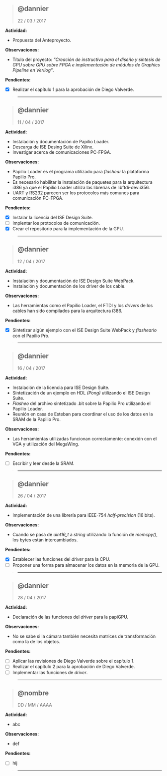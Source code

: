 > @dannier
> ------------------------------------
> 22 / 03 / 2017

**Actividad:**
- Propuesta del Anteproyecto.

**Observaciones:**
- Título del proyecto: _"Creación de instructivo para el diseño y síntesis de GPU sobre GPU sobre FPGA e implementación de módulos de Graphics Pipeline en Verilog"_.

**Pendientes:**
- [x] Realizar el capítulo 1 para la aprobación de Diego Valverde.
> ------------------------------------


> @dannier
> ------------------------------------
> 11 / 04 / 2017

**Actividad:**
- Instalación y documentación de Papilio Loader.
- Descarga de ISE Desing Suite de Xilinx.
- Investigar acerca de comunicaciones PC-FPGA.

**Observaciones:**
- Papilio Loader es el programa utilizado para _flashear_ la plataforma Papilio Pro.
- Es necesario habilitar la instalación de paquetes para la arquitectura i386 ya que el Papilio Loader utiliza las librerías de libftdi-dev:i356.
- UART y RS232 parecen ser los protocolos más comunes para comunicación PC-FPGA.

**Pendientes:**
- [x] Instalar la licencia del ISE Design Suite.
- [ ] Implentar los protocolos de comunicación.
- [x] Crear el repositorio para la implementación de la GPU.
> ------------------------------------


> @dannier
> ------------------------------------
> 12 / 04 / 2017

**Actividad:**
- Instalación y documentación de ISE Design Suite WebPack.
- Instalación y documentación de los driver de los cable.

**Observaciones:**
- Las herramientas como el Papilio Loader, el FTDI y los _drivers_ de los cables han sido compilados para la arquitectura i386.

**Pendientes:**
- [x] Sintetizar algún ejemplo con el ISE Design Suite WebPack y _flashearlo_ con el Papilio Pro.

> ------------------------------------


> @dannier
> ------------------------------------
> 16 / 04 / 2017

**Actividad:**
- Instalación de la licencia para ISE Design Suite.
- Sintetización de un ejemplo en HDL _(Pong)_ utilizando el ISE Design Suite.
- _Flasheo_ del archivo sintetizado .bit sobre la Papilio Pro utilizando el Papilio Loader.
- Reunión en casa de Esteban para coordinar el uso de los datos en la SRAM de la Papilio Pro.

**Observaciones:**
- Las herramientas utilizadas funcionan correctamente: conexión con el VGA y utilización del MegaWing.

**Pendientes:**
- [ ] Escribir y leer desde la SRAM.

> ------------------------------------


> @dannier
> ------------------------------------
> 26 / 04 / 2017

**Actividad:**
- Implementación de una librería para IEEE-754 _half-precision_ (16 bits).

**Observaciones:**
- Cuando se pasa de _uint16_t_ a _string_ utilizando la función de _memcpy()_, los bytes están intercambiados.

**Pendientes:**
- [x] Establecer las funciones del _driver_ para la CPU.
- [ ] Proponer una forma para almacenar los datos en la memoria de la GPU.

> ------------------------------------


> @dannier
> ------------------------------------
> 28 / 04 / 2017

**Actividad:**
- Declaración de las funciones del _driver_ para la papiGPU.

**Observaciones:**
- No se sabe si la cámara también necesita matrices de transformación como la de los objetos.

**Pendientes:**
- [ ] Aplicar las revisiones de Diego Valverde sobre el capítulo 1.
- [ ] Realizar el capítulo 2 para la aprobación de Diego Valverde.
- [ ] Implementar las funciones de _driver_.

> ------------------------------------


> @nombre
> ------------------------------------
> DD / MM / AAAA

**Actividad:**
- abc

**Observaciones:**
- def

**Pendientes:**
- [ ] hij

> ------------------------------------
